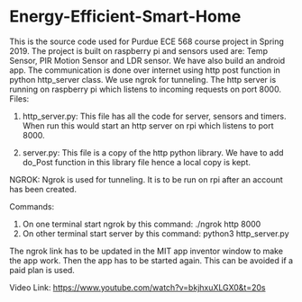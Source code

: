 # Energy-Efficient-Smart-Home
This is the source code used for Purdue ECE 568 course project in Spring 2019. The project is built on raspberry pi and sensors used are: Temp Sensor, PIR Motion Sensor and LDR sensor. We have also build an android app. The communication is done over internet using http post function in python http_server class. We use ngrok for tunneling. The http server is running on raspberry pi which listens to incoming requests on port 8000.
Files:
1. http_server.py: This file has all the code for server, sensors and timers. When run this would start an http server on rpi which listens to port 8000.

2. server.py: This file is a copy of the http python library. We have to add do_Post function in this library file hence a local copy is kept.

NGROK: Ngrok is used for tunneling. It is to be run on rpi after an account has been created. 

Commands:
1. On one terminal start ngrok by this command: ./ngrok http 8000
2. On other terminal start server by this command: python3 http_server.py

The ngrok link has to be updated in the MIT app inventor window to make the app work. Then the app has to be started again. This can be avoided if a paid plan is used.

Video Link: https://www.youtube.com/watch?v=bkjhxuXLGX0&t=20s

